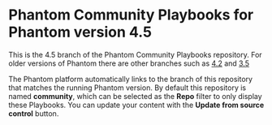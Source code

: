 # Phantom Community Playbooks for Phantom version 4.5

This is the 4.5 branch of the Phantom Community Playbooks repository. For older versions of Phantom there are other branches such as [4.2](https://github.com/phantomcyber/playbooks/tree/4.2) and [3.5](https://github.com/phantomcyber/playbooks/tree/3.5)

The Phantom platform automatically links to the branch of this repository that matches the running Phantom version. By default this repository is named **community**, which can be selected as the **Repo** filter to only display these Playbooks. You can update your content with the **Update from source control** button.
